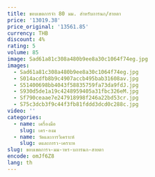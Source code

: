 ```yaml
---
title: ขอบเขตการจํา 80 มม. สําหรับการนก/สายตา
price: '13019.38'
price_original: '13561.85'
currency: THB
discount: 4%
rating: 5
volume: 85
image: Sad61a81c308a480b9ee8a30c1064f74eg.jpg
images:
  - Sad61a81c308a480b9ee8a30c1064f74eg.jpg
  - S014acdfb8b9c4907accb495bab31608av.jpg
  - S51400698bb4043f58835759fa73da9fdJ.jpg
  - S930d5de1a19c4248959405a31fbc326eM.jpg
  - Sf790ceaae7e247918998f246a22bd53cr.jpg
  - S75c3dcb3f9c44f3fb81fddd3dcd0c288c.jpg
video: ''
categories:
  - name: เครื่องมือ
    slug: เคร-องม
  - name: วัดและการวิเคราะห์
    slug: ดและการว-เคราะห
slug: ขอบเขตการจ-มม-าหร-บการนก-สายตา
encode: omJf6Z8
lang: th
---
```

  